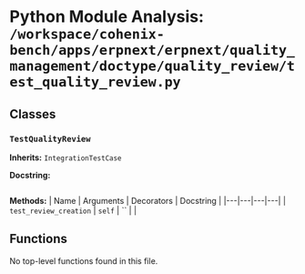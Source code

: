 # Python Module Analysis: `/workspace/cohenix-bench/apps/erpnext/erpnext/quality_management/doctype/quality_review/test_quality_review.py`

## Classes

### `TestQualityReview`
**Inherits:** `IntegrationTestCase`


**Docstring:**
```

```

**Methods:**
| Name | Arguments | Decorators | Docstring |
|---|---|---|---|
| `test_review_creation` | `self` | `` |  |





## Functions

No top-level functions found in this file.
